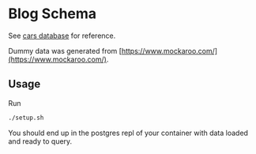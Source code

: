 # Blog Schema

See [cars database](https://github.com/echoplatoonew/cars_database) for reference.  

Dummy data was generated from [https://www.mockaroo.com/](https://www.mockaroo.com/).

## Usage
Run 
```bash
./setup.sh
```
You should end up in the postgres repl of your container with data loaded and ready to query.
